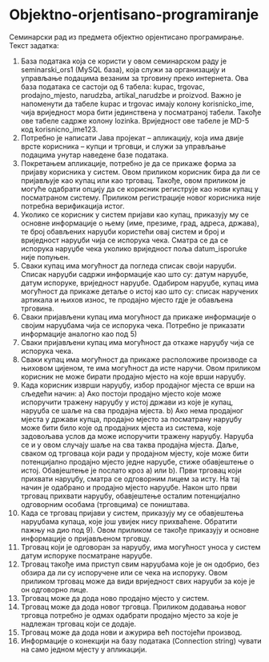 # Objektno-orjentisano-programiranje
Семинарски рад из предмета објектно орјентисано програмирање. Текст задатка:
1) База података која се користи у овом семинарском раду је seminarski_ors1
(MySQL база), која служи за организацију и управљање подацима везаним за
трговину преко интернета. Ова база података се састоји од 6 табела: kupac,
trgovac, prodajno_mjesto, narudzba, artikal_narudzbe и proizvod. Важно је
напоменути да табеле kupac и trgovac имају колону korisnicko_ime, чија
вриједност мора бити јединствена у посматраној табели. Такође ове табеле
садрже колону lozinka. Вриједност ове табеле је MD-5 код korisnicno_ime123.
2) Потребно је написати Јава пројекат – апликацију, која има двије врсте корисника
– купци и трговци, и служи за управљање подацима унутар наведене базе
података.
3) Покретањем апликације, потребно је да се прикаже форма за пријаву корисника
у систем. Овом приликом корисник бира да ли се пријављује као купац или као
трговац. Такође, овом приликом је могуће одабрати опцију да се корисник
региструје као нови купац у посматраном систему. Приликом регистрације новог
корисника није потребна верификација истог.
4) Уколико се корисник у систем пријави као купац, приказују му се основне
информације о њему (име, презиме, град, адреса, држава), те број обављених
наруџби користећи овај систем и број и вриједност наруџби чија се испорука
чека. Сматра се да се испорука наруџбе чека уколико вриједност поља
datum_isporuke није попуњен.
5) Сваки купац има могућност да погледа списак своји наруџби. Списак наруџби
садржи информације као што су: датум наруџбе, датум испоруке, вриједност
наруџбе. Одабиром наруџбе, купац има могућност да прикаже детаље о истој
као што су: списак наручених артикала и њихов износ, те продајно мјесто гдје је
обављена трговина.
6) Сваки пријављени купац има могућност да прикаже информације о својим
наруџбама чија се испорука чека. Потребно је приказати информације аналогно
као под 5)
7) Сваки пријављени купац има могућност да откаже наруџбу чија се испорука чека.
8) Сваки купац има могућност да прикаже расположиве производе са њиховом
цијеном, те има могућност да исте наручи. Овом приликом корисник не може
бирати продајно мјесто на које врши наруџбу.
9) Када корисник изврши наруџбу, избор продајног мјеста се врши на сљедећи
начин:
a) Ако постоји продајно мјесто које може испоручити тражену наруџбу у истој
држави из које је купац, наруџба се шаље на сва продајна мјеста.
b) Ако нема продајног мјеста у држави купца, продајно мјесто за посматрану
наруџбу може бити било које од продајних мјеста из система, које
задовољава услов да може испоручити тражену наруџбу. Наруџба се и у
овом случају шаље на сва таква продајна мјеста.
Даље, сваком од трговаца који ради у продајном мјесту, које може бити
потенцијално продајно мјесто једне наруџбе, стиже обавјештење о истој.
Обавјештење је послато кроз a) или b). Први трговац који прихвати наруџбу,
сматра се одговорним лицем за исту. На тај начин je одабрано и продајно мјесто
наруџбе. Након што први трговац прихвати наруџбу, обавјештење осталим
потенцијално одговорним особама (трговцима) се поништава.
10) Када се трговац пријави у систем, приказују му се обавјештења наруџбама
купаца, које још увијек нису прихваћене. Обратити пажњу на дио под 9). Овом
приликом се такође приказују и основне информације о пријављеном трговцу.
11) Трговац који је одговоран за наруџбу, има могућност уноса у систем датум
испоруке посматране наруџбе.
12) Трговац такође има приступ свим наруџбама које је он одобрио, без обзира да
ли су испоручене или се чека на испоруку. Овом приликом трговац може да види
вриједност свих наруџби за које је он одговорно лице.
13) Трговац може да дода ново продајно мјесто у систем.
14) Трговац може да дода новог трговца. Приликом додавања новог трговца
потребно је одмах одабрати продајно мјесто за које је надлежан трговац који се
додаје.
15) Трговац може да дода нови и ажурира већ постојећи производ.
16) Информације о конекцији на базу података (Connection string) чувати на само
једном мјесту у апликацији.
